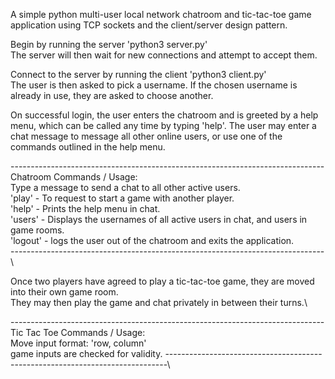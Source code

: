 A simple python multi-user local network chatroom and tic-tac-toe game application using TCP sockets and the client/server design pattern.

Begin by running the server 'python3 server.py'\
The server will then wait for new connections and attempt to accept them.

Connect to the server by running the client 'python3 client.py'\
The user is then asked to pick a username. If the chosen username is already in use, they are asked to choose another. 

On successful login, the user enters the chatroom and is greeted by a help menu, which can be called any time by typing 'help'.
The user may enter a chat message to message all other online users, or use one of the commands outlined in the help menu.

------------------------------------------------------------------------------\
Chatroom Commands / Usage:\
Type a message to send a chat to all other active users.\
'play' - To request to start a game with another player.\
'help' - Prints the help menu in chat.\
'users' - Displays the usernames of all active users in chat, and users in game rooms.\
'logout' - logs the user out of the chatroom and exits the application.\
------------------------------------------------------------------------------\

Once two players have agreed to play a tic-tac-toe game, they are moved into their own game room.\
They may then play the game and chat privately in between their turns.\

------------------------------------------------------------------------------\
Tic Tac Toe Commands / Usage:\
Move input format: 'row, column'\
game inputs are checked for validity.
------------------------------------------------------------------------------\

